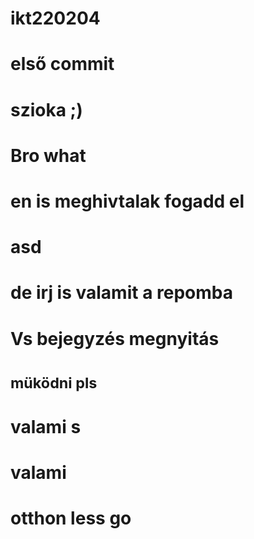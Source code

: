 # ikt220204
# első commit
# szioka ;)
# Bro what
# en is meghivtalak fogadd el
# asd
# de irj is valamit a repomba
# Vs bejegyzés megnyitás
# <small> müködni pls </small>
# valami s
# valami
# otthon less go
